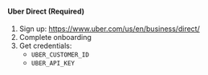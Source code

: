 #### Uber Direct (Required)

1. Sign up: <https://www.uber.com/us/en/business/direct/>
2. Complete onboarding
3. Get credentials:
   - `UBER_CUSTOMER_ID`
   - `UBER_API_KEY`
